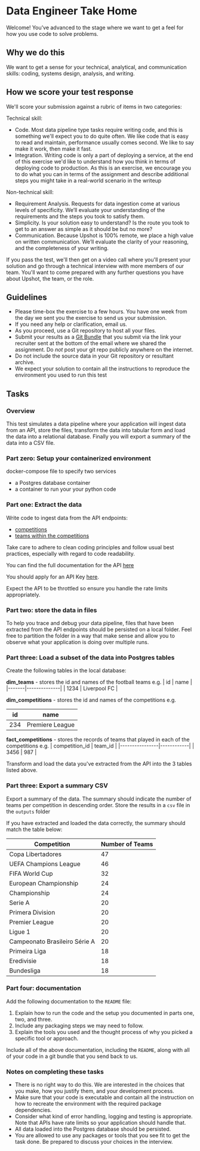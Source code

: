 # Data Engineer Take Home

Welcome!  You’ve advanced to the stage where we want to get a feel for how you use code to solve problems.  

## Why we do this

We want to get a sense for your technical, analytical, and communication skills: coding, systems design, analysis, and writing.

## How we score your test response

We'll score your submission against a rubric of items in two categories:

Technical skill:

* Code. Most data pipeline type tasks require writing code, and this is something we'll expect you to do quite often. We like code that is easy to read and maintain, performance usually comes second. We like to say make it work, then make it fast.
* Integration. Writing code is only a part of deploying a service, at the end of this exercise we'd like to understand how you think in terms of deploying code to production. As this is an exercise, we encourage you to do what you can in terms of the assignment and describe additional steps you might take in a real-world scenario in the writeup

Non-technical skill:

* Requirement Analysis.  Requests for data ingestion come at various levels of specificity. We’ll evaluate your understanding of the requirements and the steps you took to satisfy them.
* Simplicity.  Is your solution easy to understand? Is the route you took to get to an answer as simple as it should be but no more?
* Communication.  Because Upshot is 100% remote, we place a high value on written communication.  We’ll evaluate the clarity of your reasoning, and the completeness of your writing.

If you pass the test, we'll then get on a video call where you'll present your solution and go through a technical interview with more members of our team. You'll want to come prepared with any further questions you have about Upshot, the team, or the role.

## Guidelines

* Please time-box the exercise to a few hours. You have one week from the day we sent you the exercise to send us your submission.
* If you need any help or clarification, email us.
* As you proceed, use a Git repository to host all your files.
* Submit your results as a [Git Bundle](https://utappia.org/2015/04/27/git-bundle-backup/) that you submit via the link your recruiter sent at the bottom of the email where we shared the assignment. Do _not_ post your git repo publicly anywhere on the internet.
* Do not include the source data in your Git repository or resultant archive.
* We expect your solution to contain all the instructions to reproduce the environment you used to run this test

## Tasks

### Overview

This test simulates a data pipeline where your application will ingest data from an API, store the files, transform the data into tabular form and load the data into a relational database. Finally you will export a summary of the data into a CSV file.

### Part zero: Setup your containerized environment

docker-compose file to specify two services
- a Postgres database container
- a container to run your your python code

### Part one: Extract the data

Write code to ingest data from the API endpoints:

* [competitions](https://api.football-data.org/v4/competitions)
* [teams within the competitions](https://api.football-data.org/v4/competitions/{id}/teams)

Take care to adhere to clean coding principles and follow usual best practices, especially with regard to code readability.

You can find the full documentation for the API [here](https://www.football-data.org/documentation/quickstart)

You should apply for an API Key [here](https://www.football-data.org/client/register).

Expect the API to be throttled so ensure you handle the rate limits appropriately.

### Part two: store the data in files

To help you trace and debug your data pipeline, files that have been extracted from the API endpoints should be persisted on a local folder. Feel free to partition the folder in a way that make sense and allow you to observe what your application is doing over multiple runs.

### Part three: Load a subset of the data into Postgres tables

Create the following tables in the local database:

   **dim_teams** - stores the id and names of the football teams e.g.
   | id    | name         |
   |-------|--------------|
   | 1234  | Liverpool FC |

   **dim_competitions** - stores the id and names of the competitions e.g.

   | id    | name            |
   |-------|-----------------|
   | 234   | Premiere League |

   **fact_competitions** - stores the records of teams that played in each of the competitions e.g.
   | competition_id | team_id    |
   |----------------|------------|
   |   3456         |  987       |

Transform and load the data you've extracted from the API into the 3 tables listed above.

### Part three: Export a summary CSV

Export a summary of the data. The summary should indicate the number of teams per competition in descending order. Store the results in a `csv` file in the `outputs` folder

If you have extracted and loaded the data correctly, the summary should match the table below:

| Competition    |  Number of Teams    |
|----------------|---------------------|
| Copa Libertadores | 47 |
| UEFA Champions League | 46 |
| FIFA World Cup | 32 |
| European Championship | 24 |
| Championship | 24 |
| Serie A | 20 |
| Primera Division | 20 |
| Premier League | 20 |
| Ligue 1 | 20 |
| Campeonato Brasileiro Série A | 20 |
| Primeira Liga | 18 |
| Eredivisie | 18 |
| Bundesliga | 18 |

### Part four: documentation

Add the following documentation to the `README` file:

1. Explain how to run the code and the setup you documented in parts one, two, and three.
2. Include any packaging steps we may need to follow.
3. Explain the tools you used and the thought process of why you picked a specific tool or approach.

Include all of the above documentation, including the `README`, along with all of your code in a git bundle that you send back to us.

### Notes on completing these tasks

* There is no right way to do this. We are interested in the choices that you make, how you justify them, and your development process.
* Make sure that your code is executable and contain all the instruction on how to recreate the environment with the required package dependencies.
* Consider what kind of error handling, logging and testing is appropriate. Note that APIs have rate limits so your application should handle that.
* All data loaded into the Postgres database should be persisted.
* You are allowed to use any packages or tools that you see fit to get the task done. Be prepared to discuss your choices in the interview.
